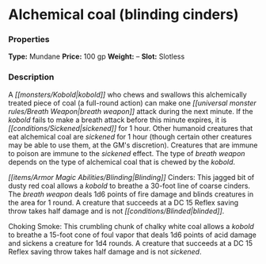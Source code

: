 ﻿---
Title: "Alchemical coal (blinding cinders)"
Type: "Mundane"
Price: "100 gp"
Weight: "–"
Slot: "Slotless"
Description: |
  "A kobold who chews and swallows this alchemically treated piece of coal (a full-round action) can make one breath weapon attack during the next minute. If the kobold fails to make a breath attack before this minute expires, it is sickened for 1 hour. Other humanoid creatures that eat alchemical coal are sickened for 1 hour (though certain other creatures may be able to use them, at the GM's discretion). Creatures that are immune to poison are immune to the sickened effect. The type of breath weapon depends on the type of alchemical coal that is chewed by the kobold.
  _Blinding Cinders_: This jagged bit of dusty red coal allows a kobold to breathe a 30-foot line of coarse cinders. The breath weapon deals 1d6 points of fire damage and blinds creatures in the area for 1 round. A creature that succeeds at a DC 15 Reflex saving throw takes half damage and is not blinded.
  _Choking Smoke_: This crumbling chunk of chalky white coal allows a kobold to breathe a 15-foot cone of foul vapor that deals 1d6 points of acid damage and sickens a creature for 1d4 rounds. A creature that succeeds at a DC 15 Reflex saving throw takes half damage and is not sickened."
Sources: "['Advanced Race Guide']"
---

# Alchemical coal (blinding cinders)

### Properties

**Type:** Mundane **Price:** 100 gp **Weight:** – **Slot:** Slotless

### Description

A _[[monsters/Kobold|kobold]]_ who chews and swallows this alchemically treated piece of coal (a full-round action) can make one _[[universal monster rules/Breath Weapon|breath weapon]]_ attack during the next minute. If the _kobold_ fails to make a breath attack before this minute expires, it is _[[conditions/Sickened|sickened]]_ for 1 hour. Other humanoid creatures that eat alchemical coal are _sickened_ for 1 hour (though certain other creatures may be able to use them, at the GM's discretion). Creatures that are immune to poison are immune to the _sickened_ effect. The type of _breath weapon_ depends on the type of alchemical coal that is chewed by the _kobold_.

_[[items/Armor Magic Abilities/Blinding|Blinding]]_ Cinders: This jagged bit of dusty red coal allows a _kobold_ to breathe a 30-foot line of coarse cinders. The _breath weapon_ deals 1d6 points of fire damage and blinds creatures in the area for 1 round. A creature that succeeds at a DC 15 Reflex saving throw takes half damage and is not _[[conditions/Blinded|blinded]]_.

Choking Smoke: This crumbling chunk of chalky white coal allows a _kobold_ to breathe a 15-foot cone of foul vapor that deals 1d6 points of acid damage and sickens a creature for 1d4 rounds. A creature that succeeds at a DC 15 Reflex saving throw takes half damage and is not _sickened_.

